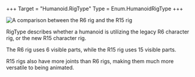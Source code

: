 +++
Target = "Humanoid.RigType"
Type = Enum.HumanoidRigType
+++

![A comparison between the R6 rig and the R15 rig][1]RigType describes whether a humanoid is utilizing the legacy R6 character rig, or the new R15 character rig.The R6 rig uses 6 visible parts, while the R15 rig uses 15 visible parts.R15 rigs also have more joints than R6 rigs, making them much more versatile to being animated.[1]: https://developer.roblox.com/assets/blt2fb53ef69c9e060f/R6vsR15.png